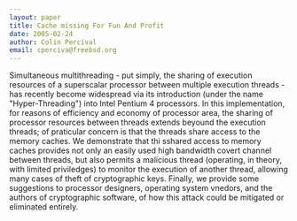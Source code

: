 ```yaml
---
layout: paper
title: Cache missing For Fun And Profit
date: 2005-02-24
author: Colin Percival
email: cperciva@freebsd.org
---
```

Simultaneous multithreading - put simply, the sharing of execution resources of a superscalar processor between multiple execution threads - has recently become widespread via its introduction (under the name "Hyper-Threading") into Intel Pentium 4 processors. In this implementation, for reasons of efficiency and economy of processor area, the sharing of processor resources between threads extends beyound the execution threads; of praticular concern is that the threads share access to the memory caches.
We demonstrate that thi sshared access to memory caches provides not only an easily used high bandwidth covert channel between threads, but also permits a malicious thread (operating, in theory, with limited priviledges) to monitor the execution of another thread, allowing many cases of theft of cryptographic keys.
Finally, we provide some suggestions to processor designers, operating system vnedors, and the authors of cryptographic software, of how this attack could be mitigated or eliminated entirely.
